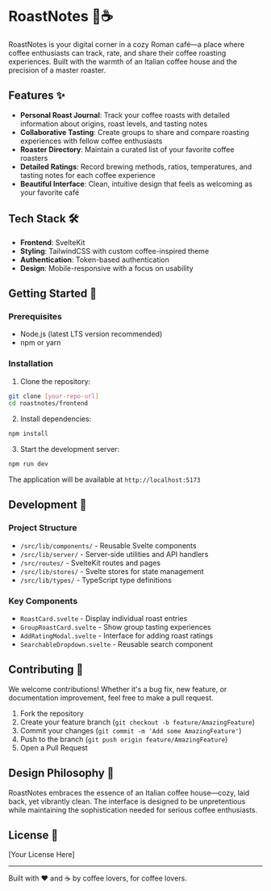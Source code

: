 # RoastNotes 🌱☕️

RoastNotes is your digital corner in a cozy Roman café—a place where coffee enthusiasts can track, rate, and share their coffee roasting experiences. Built with the warmth of an Italian coffee house and the precision of a master roaster.

## Features ✨

- **Personal Roast Journal**: Track your coffee roasts with detailed information about origins, roast levels, and tasting notes
- **Collaborative Tasting**: Create groups to share and compare roasting experiences with fellow coffee enthusiasts
- **Roaster Directory**: Maintain a curated list of your favorite coffee roasters
- **Detailed Ratings**: Record brewing methods, ratios, temperatures, and tasting notes for each coffee experience
- **Beautiful Interface**: Clean, intuitive design that feels as welcoming as your favorite café

## Tech Stack 🛠

- **Frontend**: SvelteKit
- **Styling**: TailwindCSS with custom coffee-inspired theme
- **Authentication**: Token-based authentication
- **Design**: Mobile-responsive with a focus on usability

## Getting Started 🚀

### Prerequisites

- Node.js (latest LTS version recommended)
- npm or yarn

### Installation

1. Clone the repository:
```bash
git clone [your-repo-url]
cd roastnotes/frontend
```

2. Install dependencies:
```bash
npm install
```

3. Start the development server:
```bash
npm run dev
```

The application will be available at `http://localhost:5173`

## Development 🔧

### Project Structure

- `/src/lib/components/` - Reusable Svelte components
- `/src/lib/server/` - Server-side utilities and API handlers
- `/src/routes/` - SvelteKit routes and pages
- `/src/lib/stores/` - Svelte stores for state management
- `/src/lib/types/` - TypeScript type definitions

### Key Components

- `RoastCard.svelte` - Display individual roast entries
- `GroupRoastCard.svelte` - Show group tasting experiences
- `AddRatingModal.svelte` - Interface for adding roast ratings
- `SearchableDropdown.svelte` - Reusable search component

## Contributing 🤝

We welcome contributions! Whether it's a bug fix, new feature, or documentation improvement, feel free to make a pull request.

1. Fork the repository
2. Create your feature branch (`git checkout -b feature/AmazingFeature`)
3. Commit your changes (`git commit -m 'Add some AmazingFeature'`)
4. Push to the branch (`git push origin feature/AmazingFeature`)
5. Open a Pull Request

## Design Philosophy 🎨

RoastNotes embraces the essence of an Italian coffee house—cozy, laid back, yet vibrantly clean. The interface is designed to be unpretentious while maintaining the sophistication needed for serious coffee enthusiasts.

## License 📝

[Your License Here]

---

Built with ❤️ and ☕️ by coffee lovers, for coffee lovers.
